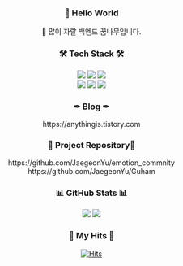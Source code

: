
<h3 align="center"> 👋 Hello World </h3>


<p align="center">
🚀 많이 자랄 백엔드 꿈나무입니다.
</p>



<h3 align="center">🛠 Tech Stack 🛠</h3>
<div align="center">
<div>
	<img src="https://img.shields.io/badge/Java-007396?style=for-the-badge&logo=Java&logoColor=white" />
  <img src="https://img.shields.io/badge/Spring-6DB33F?style=for-the-badge&logo=spring&logoColor=white" />
  <img src="https://img.shields.io/badge/Spring_Boot-F2F4F9?style=for-the-badge&logo=spring-boot" />

</div>
  <div>
<img src="https://img.shields.io/badge/Spring Data JPA-6DB33F?style=for-the-badge&logoColor=white" />
  <img src="https://img.shields.io/badge/Spring_Security-6DB33F?style=for-the-badge&logo=Spring-Security&logoColor=white" />
  <img src="https://img.shields.io/badge/MySQL-4479A1?style=for-the-badge&logo=MySQL&logoColor=white"/>
</div>
</div>


<h3 align="center">✒ Blog ✒</h3>
<p align="center">
	https://anythingis.tistory.com
</p>

<h3 align="center">📄 Project Repository📄</h3>
<div align="center">
	<div>https://github.com/JaegeonYu/emotion_commnity</div>
	<div>https://github.com/JaegeonYu/Guham</div>
</div>

<h3 align="center">📊 GitHub Stats 📊 </h3>
<p align="center">
  <img src="https://github-readme-stats.vercel.app/api/top-langs/?username=JaegeonYu&layout=compact"/>
<img src="https://github-readme-stats.vercel.app/api?username=JaegeonYu&show_icons=true">
</p>

<h3 align="center">🎇 My Hits 🎇 </h3>

<div align=center>
  
[![Hits](https://hits.seeyoufarm.com/api/count/incr/badge.svg?url=https%3A%2F%2Fgithub.com%2FJaegeonYu%2Fhit-counter&count_bg=%2379C83D&title_bg=%23555555&icon=&icon_color=%23E7E7E7&title=hits&edge_flat=false)](https://hits.seeyoufarm.com)  
</div>
